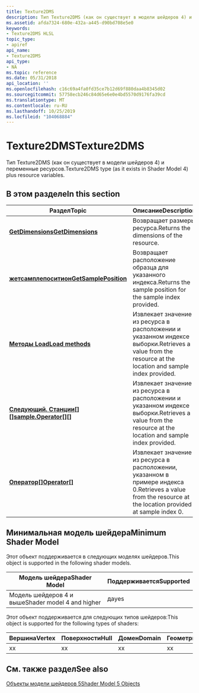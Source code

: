 ```yaml
---
title: Texture2DMS
description: Тип Texture2DMS (как он существует в модели шейдеров 4) и переменные ресурсов.
ms.assetid: afda7324-680e-432a-a445-d90bd708e5e0
keywords:
- Texture2DMS HLSL
topic_type:
- apiref
api_name:
- Texture2DMS
api_type:
- NA
ms.topic: reference
ms.date: 05/31/2018
api_location: ''
ms.openlocfilehash: c16c69a4fa0fd35ce7b12d69f880daa4b8345d02
ms.sourcegitcommit: 57758ecb246c84d65e6e0e4bd5570d9176fa39cd
ms.translationtype: MT
ms.contentlocale: ru-RU
ms.lasthandoff: 10/25/2019
ms.locfileid: "104068884"
---
```

# <a name="texture2dms"></a><span data-ttu-id="da8f9-104">Texture2DMS</span><span class="sxs-lookup"><span data-stu-id="da8f9-104">Texture2DMS</span></span>

<span data-ttu-id="da8f9-105">Тип Texture2DMS (как он существует в модели шейдеров 4) и переменные ресурсов.</span><span class="sxs-lookup"><span data-stu-id="da8f9-105">Texture2DMS type (as it exists in Shader Model 4) plus resource variables.</span></span>

## <a name="in-this-section"></a><span data-ttu-id="da8f9-106">В этом разделе</span><span class="sxs-lookup"><span data-stu-id="da8f9-106">In this section</span></span>



| <span data-ttu-id="da8f9-107">Раздел</span><span class="sxs-lookup"><span data-stu-id="da8f9-107">Topic</span></span>                                                                                    | <span data-ttu-id="da8f9-108">Описание</span><span class="sxs-lookup"><span data-stu-id="da8f9-108">Description</span></span>                                                                                 |
|------------------------------------------------------------------------------------------|---------------------------------------------------------------------------------------------|
| [<span data-ttu-id="da8f9-109">**GetDimensions**</span><span class="sxs-lookup"><span data-stu-id="da8f9-109">**GetDimensions**</span></span>](sm5-object-texture2dms-getdimensions.md)<br/>                 | <span data-ttu-id="da8f9-110">Возвращает размеры ресурса.</span><span class="sxs-lookup"><span data-stu-id="da8f9-110">Returns the dimensions of the resource.</span></span><br/>                                          |
| [<span data-ttu-id="da8f9-111">**жетсамплепоситион**</span><span class="sxs-lookup"><span data-stu-id="da8f9-111">**GetSamplePosition**</span></span>](sm5-object-texture2dms-getsampleposition.md)<br/>         | <span data-ttu-id="da8f9-112">Возвращает расположение образца для указанного индекса.</span><span class="sxs-lookup"><span data-stu-id="da8f9-112">Returns the sample position for the sample index provided.</span></span><br/>                       |
| [<span data-ttu-id="da8f9-113">**Методы Load**</span><span class="sxs-lookup"><span data-stu-id="da8f9-113">**Load methods**</span></span>](texture2dms-load.md)<br/>                                      | <span data-ttu-id="da8f9-114">Извлекает значение из ресурса в расположении и указанном индексе выборки.</span><span class="sxs-lookup"><span data-stu-id="da8f9-114">Retrieves a value from the resource at the location and sample index provided.</span></span><br/>   |
| <span data-ttu-id="da8f9-115">[**Следующий. Станции\[\]\[\]**](sm5-object-texture2dms-sampleoperatorindex.md)</span><span class="sxs-lookup"><span data-stu-id="da8f9-115">[**sample.Operator\[\]\[\]**](sm5-object-texture2dms-sampleoperatorindex.md)</span></span><br/> | <span data-ttu-id="da8f9-116">Извлекает значение из ресурса в расположении и указанном индексе выборки.</span><span class="sxs-lookup"><span data-stu-id="da8f9-116">Retrieves a value from the resource at the location and sample index provided.</span></span><br/>   |
| <span data-ttu-id="da8f9-117">[**Оператор\[\]**](sm5-object-texture2dms-operator1.md)</span><span class="sxs-lookup"><span data-stu-id="da8f9-117">[**Operator\[\]**](sm5-object-texture2dms-operator1.md)</span></span><br/>                      | <span data-ttu-id="da8f9-118">Извлекает значение из ресурса в расположении, указанном в примере индекса 0.</span><span class="sxs-lookup"><span data-stu-id="da8f9-118">Retrieves a value from the resource at the location provided at sample index 0.</span></span> <br/> |



 

## <a name="minimum-shader-model"></a><span data-ttu-id="da8f9-119">Минимальная модель шейдера</span><span class="sxs-lookup"><span data-stu-id="da8f9-119">Minimum Shader Model</span></span>

<span data-ttu-id="da8f9-120">Этот объект поддерживается в следующих моделях шейдеров.</span><span class="sxs-lookup"><span data-stu-id="da8f9-120">This object is supported in the following shader models.</span></span>



| <span data-ttu-id="da8f9-121">Модель шейдера</span><span class="sxs-lookup"><span data-stu-id="da8f9-121">Shader Model</span></span>              | <span data-ttu-id="da8f9-122">Поддерживается</span><span class="sxs-lookup"><span data-stu-id="da8f9-122">Supported</span></span> |
|---------------------------|-----------|
| <span data-ttu-id="da8f9-123">Модель шейдеров 4 и выше</span><span class="sxs-lookup"><span data-stu-id="da8f9-123">Shader model 4 and higher</span></span> | <span data-ttu-id="da8f9-124">да</span><span class="sxs-lookup"><span data-stu-id="da8f9-124">yes</span></span>       |



 

<span data-ttu-id="da8f9-125">Этот объект поддерживается для следующих типов шейдеров:</span><span class="sxs-lookup"><span data-stu-id="da8f9-125">This object is supported for the following types of shaders:</span></span>



| <span data-ttu-id="da8f9-126">Вершина</span><span class="sxs-lookup"><span data-stu-id="da8f9-126">Vertex</span></span> | <span data-ttu-id="da8f9-127">Поверхности</span><span class="sxs-lookup"><span data-stu-id="da8f9-127">Hull</span></span> | <span data-ttu-id="da8f9-128">Домен</span><span class="sxs-lookup"><span data-stu-id="da8f9-128">Domain</span></span> | <span data-ttu-id="da8f9-129">Геометрия</span><span class="sxs-lookup"><span data-stu-id="da8f9-129">Geometry</span></span> | <span data-ttu-id="da8f9-130">Пиксель</span><span class="sxs-lookup"><span data-stu-id="da8f9-130">Pixel</span></span> | <span data-ttu-id="da8f9-131">Вычисления</span><span class="sxs-lookup"><span data-stu-id="da8f9-131">Compute</span></span> |
|--------|------|--------|----------|-------|---------|
| <span data-ttu-id="da8f9-132">x</span><span class="sxs-lookup"><span data-stu-id="da8f9-132">x</span></span>      | <span data-ttu-id="da8f9-133">x</span><span class="sxs-lookup"><span data-stu-id="da8f9-133">x</span></span>    | <span data-ttu-id="da8f9-134">x</span><span class="sxs-lookup"><span data-stu-id="da8f9-134">x</span></span>      | <span data-ttu-id="da8f9-135">x</span><span class="sxs-lookup"><span data-stu-id="da8f9-135">x</span></span>        | <span data-ttu-id="da8f9-136">x</span><span class="sxs-lookup"><span data-stu-id="da8f9-136">x</span></span>     | <span data-ttu-id="da8f9-137">x</span><span class="sxs-lookup"><span data-stu-id="da8f9-137">x</span></span>       |



 

## <a name="see-also"></a><span data-ttu-id="da8f9-138">См. также раздел</span><span class="sxs-lookup"><span data-stu-id="da8f9-138">See also</span></span>

<dl> <dt>

[<span data-ttu-id="da8f9-139">Объекты модели шейдеров 5</span><span class="sxs-lookup"><span data-stu-id="da8f9-139">Shader Model 5 Objects</span></span>](d3d11-graphics-reference-sm5-objects.md)
</dt> </dl>

 

 





